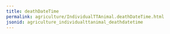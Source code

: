 ```yaml
---
title: deathDateTime
permalink: agriculture/IndividualTTAnimal.deathDateTime.html
jsonid: agriculture_individualttanimal_deathdatetime
---
```

